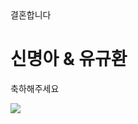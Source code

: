 <html>
<head>
    <meta charset="UTF-8">
    결혼합니다
</head>
<body>
    <h1>신명아 & 유규환</h1>
    <p>축하해주세요</p>
    <img src="https://github.com/user-attachments/assets/d33647bc-270f-4d4c-ba6f-aaf830c872e1">
</body>
</html>

